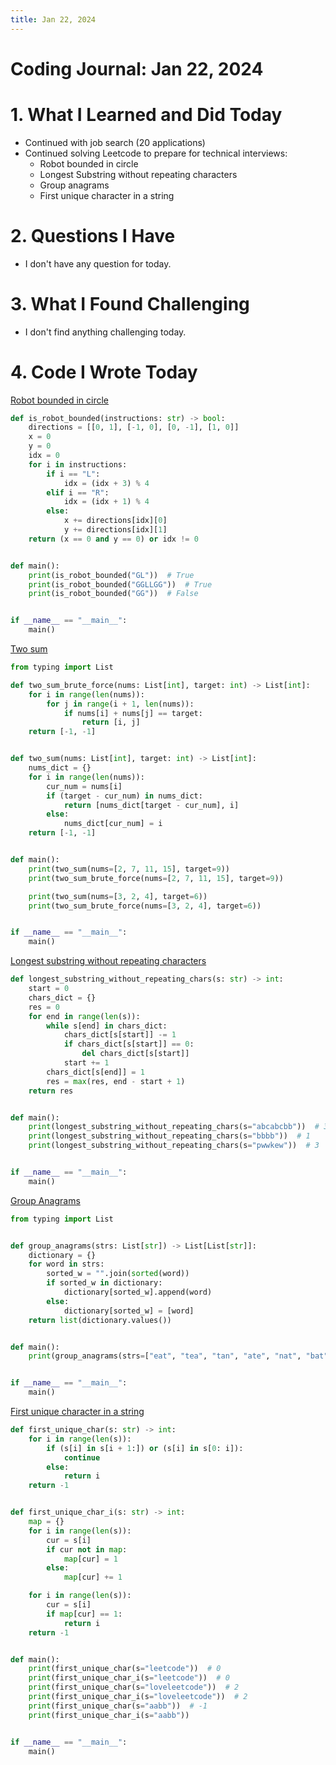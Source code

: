 ```yaml
---
title: Jan 22, 2024
---
```


# Coding Journal: Jan 22, 2024

# 1. What I Learned and Did Today
- Continued with job search (20 applications)
- Continued solving Leetcode to prepare for technical interviews:
    - Robot bounded in circle
    - Longest Substring without repeating characters
    - Group anagrams
    - First unique character in a string

# 2. Questions I Have
- I don't have any question for today.

# 3. What I Found Challenging
- I don't find anything challenging today.

# 4. Code I Wrote Today

[Robot bounded in circle](https://leetcode.com/problems/robot-bounded-in-circle/description/)

```python
def is_robot_bounded(instructions: str) -> bool:
    directions = [[0, 1], [-1, 0], [0, -1], [1, 0]]
    x = 0
    y = 0
    idx = 0
    for i in instructions:
        if i == "L":
            idx = (idx + 3) % 4
        elif i == "R":
            idx = (idx + 1) % 4
        else:
            x += directions[idx][0]
            y += directions[idx][1]
    return (x == 0 and y == 0) or idx != 0


def main():
    print(is_robot_bounded("GL"))  # True
    print(is_robot_bounded("GGLLGG"))  # True
    print(is_robot_bounded("GG"))  # False


if __name__ == "__main__":
    main()
```

[Two sum](https://leetcode.com/problems/two-sum/description/)

```python
from typing import List

def two_sum_brute_force(nums: List[int], target: int) -> List[int]:
    for i in range(len(nums)):
        for j in range(i + 1, len(nums)):
            if nums[i] + nums[j] == target:
                return [i, j]
    return [-1, -1]


def two_sum(nums: List[int], target: int) -> List[int]:
    nums_dict = {}
    for i in range(len(nums)):
        cur_num = nums[i]
        if (target - cur_num) in nums_dict:
            return [nums_dict[target - cur_num], i]
        else:
            nums_dict[cur_num] = i
    return [-1, -1]


def main():
    print(two_sum(nums=[2, 7, 11, 15], target=9))
    print(two_sum_brute_force(nums=[2, 7, 11, 15], target=9))

    print(two_sum(nums=[3, 2, 4], target=6))
    print(two_sum_brute_force(nums=[3, 2, 4], target=6))


if __name__ == "__main__":
    main()
```

[Longest substring without repeating characters](https://leetcode.com/problems/longest-substring-without-repeating-characters/description/)

```python
def longest_substring_without_repeating_chars(s: str) -> int:
    start = 0
    chars_dict = {}
    res = 0
    for end in range(len(s)):
        while s[end] in chars_dict:
            chars_dict[s[start]] -= 1
            if chars_dict[s[start]] == 0:
                del chars_dict[s[start]]
            start += 1
        chars_dict[s[end]] = 1
        res = max(res, end - start + 1)
    return res


def main():
    print(longest_substring_without_repeating_chars(s="abcabcbb"))  # 3
    print(longest_substring_without_repeating_chars(s="bbbb"))  # 1
    print(longest_substring_without_repeating_chars(s="pwwkew"))  # 3


if __name__ == "__main__":
    main()
```

[Group Anagrams](https://leetcode.com/problems/group-anagrams/description/)

```python
from typing import List


def group_anagrams(strs: List[str]) -> List[List[str]]:
    dictionary = {}
    for word in strs:
        sorted_w = "".join(sorted(word))
        if sorted_w in dictionary:
            dictionary[sorted_w].append(word)
        else:
            dictionary[sorted_w] = [word]
    return list(dictionary.values())


def main():
    print(group_anagrams(strs=["eat", "tea", "tan", "ate", "nat", "bat"]))


if __name__ == "__main__":
    main()

```

[First unique character in a string](https://leetcode.com/problems/first-unique-character-in-a-string/description/)

```python
def first_unique_char(s: str) -> int:
    for i in range(len(s)):
        if (s[i] in s[i + 1:]) or (s[i] in s[0: i]):
            continue
        else:
            return i
    return -1


def first_unique_char_i(s: str) -> int:
    map = {}
    for i in range(len(s)):
        cur = s[i]
        if cur not in map:
            map[cur] = 1
        else:
            map[cur] += 1

    for i in range(len(s)):
        cur = s[i]
        if map[cur] == 1:
            return i
    return -1


def main():
    print(first_unique_char(s="leetcode"))  # 0
    print(first_unique_char_i(s="leetcode"))  # 0
    print(first_unique_char(s="loveleetcode"))  # 2
    print(first_unique_char_i(s="loveleetcode"))  # 2
    print(first_unique_char(s="aabb"))  # -1
    print(first_unique_char_i(s="aabb"))


if __name__ == "__main__":
    main()
```
